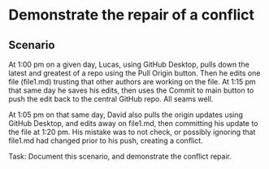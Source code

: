 # Demonstrate the repair of a conflict

## Scenario

At 1:00 pm on a given day, Lucas, using GitHub Desktop, pulls down the latest and greatest of a repo using the Pull Origin button. Then he edits one file (file1.md) trusting that other authors are working on the file. At 1:15 pm that same day he saves his edits, then uses the Commit to main button to push the edit back to the central GitHub repo. All seams well.

At 1:05 pm on that same day, David also pulls the origin updates using GitHub Desktop, and edits away on file1.md, then committing his update to the file at 1:20 pm. His mistake was to not check, or possibly ignoring that file1.md had changed prior to his push, creating a conflict.

Task: Document this scenario, and demonstrate the conflict repair.

